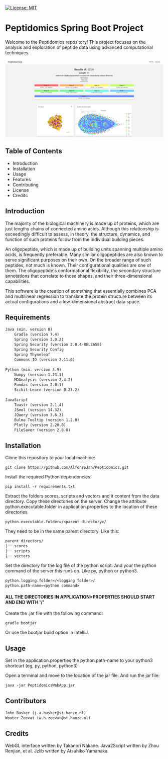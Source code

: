 [![License: MIT](https://img.shields.io/badge/License-MIT-yellow.svg)](https://opensource.org/licenses/MIT)

# Peptidomics Spring Boot Project

Welcome to the Peptidomics repository! This project focuses on the analysis and exploration of peptide data using advanced computational techniques.

![image](src/main/resources/static/images/web_example.png)

## Table of Contents

* Introduction
* Installation
* Usage
* Features
* Contributing
* License
* Credits

## Introduction

The majority of the biological machinery is made up of proteins, which are just lengthy chains of connected amino acids. Although this relationship is exceedingly difficult to assess, in theory, the structure, dynamics, and function of such proteins follow from the individual building pieces.

An oligopeptide, which is made up of building units spanning multiple amino acids, is frequently preferable. Many similar oligopeptides are also known to serve significant purposes on their own. On the broader range of such peptides, not much is known. Their configurational qualities are one of them. The oligopeptide's conformational flexibility, the secondary structure annotations that correlate to those shapes, and their three-dimensional capabilities.

This software is the creation of something that essentially combines PCA and multilinear regression to translate the protein structure between its actual configurations and a low-dimensional abstract data space.

## Requirements
````
Java (min. version 8)
    Gradle (version 7.4)
    Spring (version 3.0.2)
    Spring Security (version 2.0.4-RELEASE)
    Spring Security Config
    Spring Thymeleaf
    Commons IO (version 2.11.0)

Python (min. version 3.9)
    Numpy (version 1.23.1)
    MDAnalysis (version 2.4.2)
    Pandas (version 2.0.1)
    Scikit-Learn (version 0.23.2)

JavaScript
    Toastr (version 2.1.4)
    JSmol (version 14.32)
    JQuery (version 3.6.3)
    Bulma Tooltip (version 1.2.0)
    Plotly (version 2.20.0)
    FileSaver (version 2.0.0)
````
## Installation
Clone this repository to your local machine:
````
git clone https://github.com/AlfonsoJan/Peptidomics.git
````

Install the required Python dependencies:
````
pip install -r requirements.txt
````

Extract the folders scores, scripts and vectors and it content from the data directory. Copy these directories on the server.
Change the attribute python.executable.folder in application.properties to the location of these directories.
```
python.executable.folder=/<parent directory>/
```

They need to be in the same parent directory. Like this:

```
parent directory/
├── scores
├── scripts
├── vectors
```

Set the directory for the log file of the python script. And your the python command of the server this runs on. Like py, python or python3.

```
python.logging.folder=/<logging folder>/
python.path-name=<python command>
```

#### **ALL THE DIRECTORIES IN APPLICATION>PROPERTIES SHOULD START AND END WITH '/'**

Create the .jar file with the following command:
```
gradle bootjar
```
Or use the bootjar build option in IntelliJ.


## Usage

Set in the application.properties the python.path-name to your python3 shortcurt (eg, py, python, python3)

Open a terminal and move to the location of the jar file. And run the jar file:
```
java -jar PeptidomicsWebApp.jar
```

## Contributors
```
John Busker (j.a.busker@st.hanze.nl)
Wouter Zeevat (w.h.zeevat@st.hanze.nl)
```

## Credits
WebGL interface written by Takanori Nakane. Java2Script written by Zhou Renjian, et al. Jzlib written by Atsuhiko Yamanaka. 